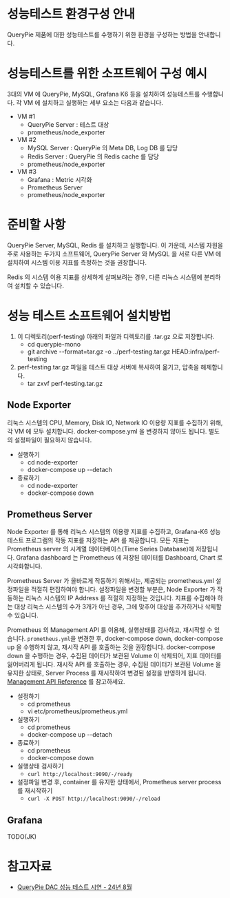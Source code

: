 #  성능테스트 환경구성 안내
  
QueryPie 제품에 대한 성능테스트를 수행하기 위한 환경을 구성하는 방법을 안내합니다.

# 성능테스트를 위한 소프트웨어 구성 예시

3대의 VM 에 QueryPie, MySQL, Grafana K6 등을 설치하여 성능테스트를 수행합니다.
각 VM 에 설치하고 실행하는 세부 요소는 다음과 같습니다.

- VM #1
    - QueryPie Server : 테스트 대상
    - prometheus/node_exporter
- VM #2
    - MySQL Server : QueryPie 의 Meta DB, Log DB 를 담당
    - Redis Server : QueryPie 의 Redis cache 를 담당
    - prometheus/node_exporter
- VM #3
    - Grafana : Metric 시각화
    - Prometheus Server
    - prometheus/node_exporter

# 준비할 사항

QueryPie Server, MySQL, Redis 를 설치하고 실행합니다.
이 가운데, 시스템 자원을 주로 사용하는 두가지 소프트웨어, QueryPie Server 와 MySQL 을 서로 다른 VM 에 
설치하여 시스템 이용 지표를 측정하는 것을 권장합니다.

Redis 의 시스템 이용 지표를 상세하게 살펴보려는 경우, 다른 리눅스 시스템에 분리하여 설치할 수 있습니다.

# 성능 테스트 소프트웨어 설치방법

1. 이 디렉토리(perf-testing) 아래의 파일과 디렉토리를 .tar.gz 으로 저장합니다.
    - cd querypie-mono
    - git archive --format=tar.gz -o ../perf-testing.tar.gz HEAD:infra/perf-testing
2. perf-testing.tar.gz 파일을 테스트 대상 서버에 복사하여 옮기고, 압축을 해제합니다.
    - tar zxvf perf-testing.tar.gz

## Node Exporter

리눅스 시스템의 CPU, Memory, Disk IO, Network IO 이용량 지표를 수집하기 위해, 각 VM 에 모두 설치합니다.
docker-compose.yml 을 변경하지 않아도 됩니다. 별도의 설정파일이 필요하지 않습니다.

- 실행하기
    - cd node-exporter
    - docker-compose up --detach
- 종료하기
    - cd node-exporter
    - docker-compose down

## Prometheus Server

Node Exporter 를 통해 리눅스 시스템의 이용량 지표를 수집하고, 
Grafana-K6 성능 테스트 프로그램의 작동 지표를 저장하는 API 를 제공합니다. 모든 지표는 Prometheus server 의
시계열 데이터베이스(Time Series Database)에 저장됩니다. Grafana dashboard 는 Prometheus 에 저장된
데이터를 Dashboard, Chart 로 시각화합니다.

Prometheus Server 가 올바르게 작동하기 위해서는, 제공되는 prometheus.yml 설정파일을 적절히 편집하여야 합니다.
설정파일을 변경할 부분은, Node Exporter 가 작동하는 리눅스 시스템의 IP Address 를 적절히 지정하는 것입니다.
지표를 수집해야 하는 대상 리눅스 시스템의 수가 3개가 아닌 경우, 그에 맞추어 대상을 추가하거나 삭제할 수 있습니다.

Prometheus 의 Management API 를 이용해, 실행상태를 검사하고, 재시작할 수 있습니다. `prometheus.yml`을
변경한 후, docker-compose down, docker-compose up 을 수행하지 않고, 재시작 API 를 호출하는 것을
권장합니다. docker-compose down 을 수행하는 경우, 수집된 데이터가 보관된 Volume 이 삭제되어, 지표 데이터를
잃어버리게 됩니다. 재시작 API 를 호출하는 경우, 수집된 데이터가 보관된 Volume 을 유지한 상태로, Server Process
를 재시작하여 변경된 설정을 반영하게 됩니다.
[Management API Reference](https://prometheus.io/docs/prometheus/latest/management_api/)
를 참고하세요.

- 설정하기
  - cd prometheus
  - vi etc/prometheus/prometheus.yml
- 실행하기
    - cd prometheus
    - docker-compose up --detach
- 종료하기
    - cd prometheus
    - docker-compose down
- 실행상태 검사하기
    - `curl http://localhost:9090/-/ready`
- 설정파일 변경 후, container 를 유지한 상태에서, Prometheus server process 를 재시작하기
    - `curl -X POST http://localhost:9090/-/reload`

## Grafana

TODO(JK)

# 참고자료

- [QueryPie DAC 성능 테스트 시연 - 24년 8월](https://docs.google.com/presentation/d/1zltUQkTRYeWAS4JtlHN1JhZ5c-NcrGzD/edit?usp=sharing&ouid=106854970109490887766&rtpof=true&sd=true)
